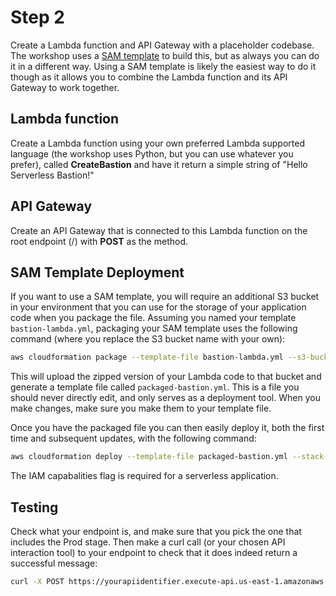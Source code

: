 # Step 2

Create a Lambda function and API Gateway with a placeholder codebase. The workshop uses a [SAM template](https://github.com/awslabs/serverless-application-model) to build this, but as always you can do it in a different way. Using a SAM template is likely the easiest way to do it though as it allows you to combine the Lambda function and its API Gateway to work together.

## Lambda function

Create a Lambda function using your own preferred Lambda supported language (the workshop uses Python, but you can use whatever you prefer), called **CreateBastion** and have it return a simple string of "Hello Serverless Bastion!"

## API Gateway

Create an API Gateway that is connected to this Lambda function on the root endpoint (/) with **POST** as the method.

## SAM Template Deployment

If you want to use a SAM template, you will require an additional S3 bucket in your environment that you can use for the storage of your application code when you package the file. Assuming you named your template `bastion-lambda.yml`, packaging your SAM template uses the following command (where you replace the S3 bucket name with your own):

```bash
aws cloudformation package --template-file bastion-lambda.yml --s3-bucket "doesnotexist.ig.nore.me" --output-template-file packaged-bastion.yml
```

This will upload the zipped version of your Lambda code to that bucket and generate a template file called `packaged-bastion.yml`. This is a file you should never directly edit, and only serves as a deployment tool. When you make changes, make sure you make them to your template file.

Once you have the packaged file you can then easily deploy it, both the first time and subsequent updates, with the following command:

```bash
aws cloudformation deploy --template-file packaged-bastion.yml --stack-name bastion-functions --capabilities CAPABILITY_IAM
```

The IAM capabalities flag is required for a serverless application.

## Testing

Check what your endpoint is, and make sure that you pick the one that includes the Prod stage. Then make a curl call (or your chosen API interaction tool) to your endpoint to check that it does indeed return a successful message:

```bash
curl -X POST https://yourapiidentifier.execute-api.us-east-1.amazonaws.com/Prod/
```
